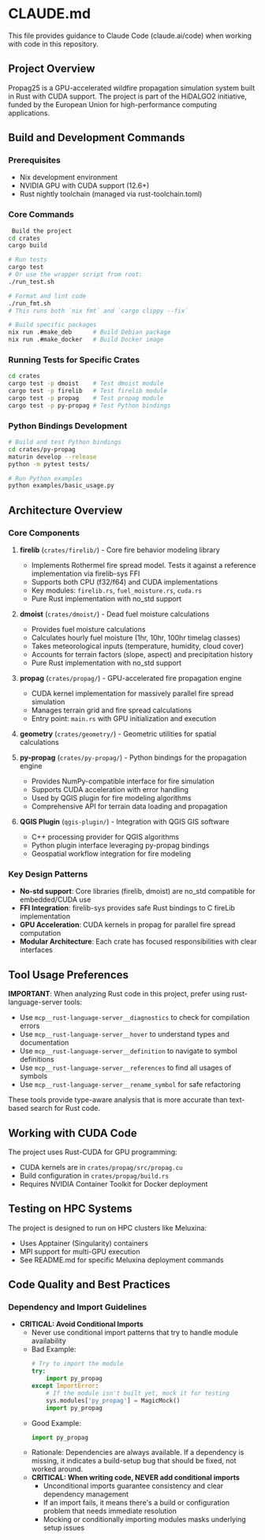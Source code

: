 # CLAUDE.md

This file provides guidance to Claude Code (claude.ai/code) when working with code in this repository.

## Project Overview

Propag25 is a GPU-accelerated wildfire propagation simulation system built in Rust with CUDA support. The project is part of the HiDALGO2 initiative, funded by the European Union for high-performance computing applications.

## Build and Development Commands

### Prerequisites
- Nix development environment
- NVIDIA GPU with CUDA support (12.6+)
- Rust nightly toolchain (managed via rust-toolchain.toml)

### Core Commands

```bash
 Build the project
cd crates
cargo build

# Run tests
cargo test
# Or use the wrapper script from root:
./run_test.sh

# Format and lint code
./run_fmt.sh
# This runs both `nix fmt` and `cargo clippy --fix`

# Build specific packages
nix run .#make_deb      # Build Debian package
nix run .#make_docker   # Build Docker image
```

### Running Tests for Specific Crates
```bash
cd crates
cargo test -p dmoist    # Test dmoist module
cargo test -p firelib   # Test firelib module
cargo test -p propag    # Test propag module
cargo test -p py-propag # Test Python bindings
```

### Python Bindings Development
```bash
# Build and test Python bindings
cd crates/py-propag
maturin develop --release
python -m pytest tests/

# Run Python examples
python examples/basic_usage.py
```

## Architecture Overview

### Core Components

1. **firelib** (`crates/firelib/`) - Core fire behavior modeling library
   - Implements Rothermel fire spread model. Tests it against a reference
     implementation via firelib-sys FFI
   - Supports both CPU (f32/f64) and CUDA implementations
   - Key modules: `firelib.rs`, `fuel_moisture.rs`, `cuda.rs`
   - Pure Rust implementation with no_std support

2. **dmoist** (`crates/dmoist/`) - Dead fuel moisture calculations
   - Provides fuel moisture calculations
   - Calculates hourly fuel moisture (1hr, 10hr, 100hr timelag classes)
   - Takes meteorological inputs (temperature, humidity, cloud cover)
   - Accounts for terrain factors (slope, aspect) and precipitation history
   - Pure Rust implementation with no_std support

3. **propag** (`crates/propag/`) - GPU-accelerated fire propagation engine
   - CUDA kernel implementation for massively parallel fire spread simulation
   - Manages terrain grid and fire spread calculations
   - Entry point: `main.rs` with GPU initialization and execution

4. **geometry** (`crates/geometry/`) - Geometric utilities for spatial calculations

5. **py-propag** (`crates/py-propag/`) - Python bindings for the propagation engine
   - Provides NumPy-compatible interface for fire simulation
   - Supports CUDA acceleration with error handling
   - Used by QGIS plugin for fire modeling algorithms
   - Comprehensive API for terrain data loading and propagation

6. **QGIS Plugin** (`qgis-plugin/`) - Integration with QGIS GIS software
   - C++ processing provider for QGIS algorithms
   - Python plugin interface leveraging py-propag bindings
   - Geospatial workflow integration for fire modeling

### Key Design Patterns

- **No-std support**: Core libraries (firelib, dmoist) are no_std compatible for embedded/CUDA use
- **FFI Integration**: firelib-sys provides safe Rust bindings to C fireLib implementation
- **GPU Acceleration**: CUDA kernels in propag for parallel fire spread computation
- **Modular Architecture**: Each crate has focused responsibilities with clear interfaces

## Tool Usage Preferences

**IMPORTANT**: When analyzing Rust code in this project, prefer using rust-language-server tools:
- Use `mcp__rust-language-server__diagnostics` to check for compilation errors
- Use `mcp__rust-language-server__hover` to understand types and documentation
- Use `mcp__rust-language-server__definition` to navigate to symbol definitions
- Use `mcp__rust-language-server__references` to find all usages of symbols
- Use `mcp__rust-language-server__rename_symbol` for safe refactoring

These tools provide type-aware analysis that is more accurate than text-based search for Rust code.

## Working with CUDA Code

The project uses Rust-CUDA for GPU programming:
- CUDA kernels are in `crates/propag/src/propag.cu`
- Build configuration in `crates/propag/build.rs`
- Requires NVIDIA Container Toolkit for Docker deployment

## Testing on HPC Systems

The project is designed to run on HPC clusters like Meluxina:
- Uses Apptainer (Singularity) containers
- MPI support for multi-GPU execution
- See README.md for specific Meluxina deployment commands

## Code Quality and Best Practices

### Dependency and Import Guidelines

- **CRITICAL: Avoid Conditional Imports**
  - Never use conditional import patterns that try to handle module availability
  - Bad Example:
    ```python
    # Try to import the module
    try:
        import py_propag
    except ImportError:
        # If the module isn't built yet, mock it for testing
        sys.modules['py_propag'] = MagicMock()
        import py_propag
    ```
  - Good Example:
    ```python
    import py_propag
    ```
  - Rationale: Dependencies are always available. If a dependency is missing, it indicates a build-setup bug that should be fixed, not worked around.
  - **CRITICAL: When writing code, NEVER add conditional imports**
    - Unconditional imports guarantee consistency and clear dependency management
    - If an import fails, it means there's a build or configuration problem that needs immediate resolution
    - Mocking or conditionally importing modules masks underlying setup issues